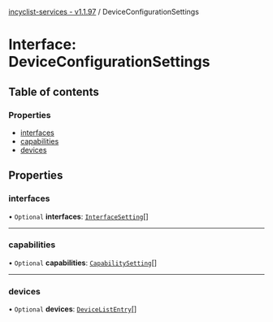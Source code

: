 [incyclist-services - v1.1.97](../README.md) / DeviceConfigurationSettings

# Interface: DeviceConfigurationSettings

## Table of contents

### Properties

- [interfaces](DeviceConfigurationSettings.md#interfaces)
- [capabilities](DeviceConfigurationSettings.md#capabilities)
- [devices](DeviceConfigurationSettings.md#devices)

## Properties

### interfaces

• `Optional` **interfaces**: [`InterfaceSetting`](InterfaceSetting.md)[]

___

### capabilities

• `Optional` **capabilities**: [`CapabilitySetting`](../README.md#capabilitysetting)[]

___

### devices

• `Optional` **devices**: [`DeviceListEntry`](DeviceListEntry.md)[]
